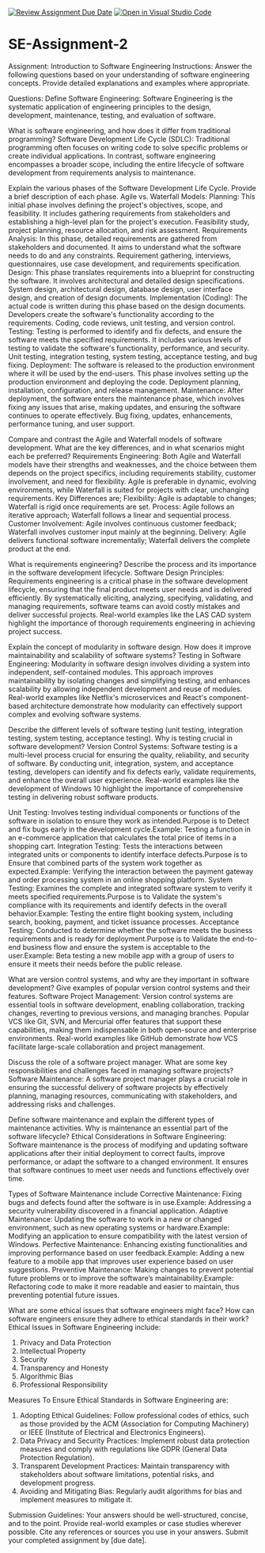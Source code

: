 [![Review Assignment Due Date](https://classroom.github.com/assets/deadline-readme-button-24ddc0f5d75046c5622901739e7c5dd533143b0c8e959d652212380cedb1ea36.svg)](https://classroom.github.com/a/-ucQIGTc)
[![Open in Visual Studio Code](https://classroom.github.com/assets/open-in-vscode-718a45dd9cf7e7f842a935f5ebbe5719a5e09af4491e668f4dbf3b35d5cca122.svg)](https://classroom.github.com/online_ide?assignment_repo_id=15257483&assignment_repo_type=AssignmentRepo)
# SE-Assignment-2
Assignment: Introduction to Software Engineering
Instructions:
Answer the following questions based on your understanding of software engineering concepts. Provide detailed explanations and examples where appropriate.

Questions:
Define Software Engineering:
Software Engineering is the systematic application of engineering principles to the design, development, maintenance, testing, and evaluation of software.

What is software engineering, and how does it differ from traditional programming?
Software Development Life Cycle (SDLC):
Traditional programming often focuses on writing code to solve specific problems or create individual applications. In contrast, software engineering encompasses a broader scope, including the entire lifecycle of software development from requirements analysis to maintenance.

Explain the various phases of the Software Development Life Cycle. Provide a brief description of each phase.
Agile vs. Waterfall Models:
Planning:
This initial phase involves defining the project's objectives, scope, and feasibility. It includes gathering requirements from stakeholders and establishing a high-level plan for the project's execution.
Feasibility study, project planning, resource allocation, and risk assessment.
Requirements Analysis:
In this phase, detailed requirements are gathered from stakeholders and documented. It aims to understand what the software needs to do and any constraints.
Requirement gathering, interviews, questionnaires, use case development, and requirements specification.
Design:
This phase translates requirements into a blueprint for constructing the software. It involves architectural and detailed design specifications.
System design, architectural design, database design, user interface design, and creation of design documents.
Implementation (Coding):
The actual code is written during this phase based on the design documents. Developers create the software's functionality according to the requirements.
Coding, code reviews, unit testing, and version control.
Testing:
Testing is performed to identify and fix defects, and ensure the software meets the specified requirements. It includes various levels of testing to validate the software's functionality, performance, and security.
Unit testing, integration testing, system testing, acceptance testing, and bug fixing.
Deployment:
The software is released to the production environment where it will be used by the end-users. This phase involves setting up the production environment and deploying the code.
Deployment planning, installation, configuration, and release management.
Maintenance:
After deployment, the software enters the maintenance phase, which involves fixing any issues that arise, making updates, and ensuring the software continues to operate effectively.
Bug fixing, updates, enhancements, performance tuning, and user support.


Compare and contrast the Agile and Waterfall models of software development. What are the key differences, and in what scenarios might each be preferred?
Requirements Engineering:
Both Agile and Waterfall models have their strengths and weaknesses, and the choice between them depends on the project specifics, including requirements stability, customer involvement, and need for flexibility. Agile is preferable in dynamic, evolving environments, while Waterfall is suited for projects with clear, unchanging requirements.
Key Differences are;
Flexibility: Agile is adaptable to changes; Waterfall is rigid once requirements are set.
Process: Agile follows an iterative approach; Waterfall follows a linear and sequential process.
Customer Involvement: Agile involves continuous customer feedback; Waterfall involves customer input mainly at the beginning.
Delivery: Agile delivers functional software incrementally; Waterfall delivers the complete product at the end.

What is requirements engineering? Describe the process and its importance in the software development lifecycle.
Software Design Principles:
Requirements engineering is a critical phase in the software development lifecycle, ensuring that the final product meets user needs and is delivered efficiently. By systematically eliciting, analyzing, specifying, validating, and managing requirements, software teams can avoid costly mistakes and deliver successful projects. Real-world examples like the LAS CAD system highlight the importance of thorough requirements engineering in achieving project success.

Explain the concept of modularity in software design. How does it improve maintainability and scalability of software systems?
Testing in Software Engineering:
Modularity in software design involves dividing a system into independent, self-contained modules. This approach improves maintainability by isolating changes and simplifying testing, and enhances scalability by allowing independent development and reuse of modules. Real-world examples like Netflix's microservices and React's component-based architecture demonstrate how modularity can effectively support complex and evolving software systems.

Describe the different levels of software testing (unit testing, integration testing, system testing, acceptance testing). Why is testing crucial in software development?
Version Control Systems:
Software testing is a multi-level process crucial for ensuring the quality, reliability, and security of software. By conducting unit, integration, system, and acceptance testing, developers can identify and fix defects early, validate requirements, and enhance the overall user experience. Real-world examples like the development of Windows 10 highlight the importance of comprehensive testing in delivering robust software products.

Unit Testing:
Involves testing individual components or functions of the software in isolation to ensure they work as intended.Purpose is to Detect and fix bugs early in the development cycle.Example: Testing a function in an e-commerce application that calculates the total price of items in a shopping cart.
Integration Testing: 
Tests the interactions between integrated units or components to identify interface defects.Purpose is to Ensure that combined parts of the system work together as expected.Example: Verifying the interaction between the payment gateway and order processing system in an online shopping platform.
System Testing: 
Examines the complete and integrated software system to verify it meets specified requirements.Purpose is to Validate the system's compliance with its requirements and identify defects in the overall behavior.Example: Testing the entire flight booking system, including search, booking, payment, and ticket issuance processes.
Acceptance Testing: 
Conducted to determine whether the software meets the business requirements and is ready for deployment.Purpose is to Validate the end-to-end business flow and ensure the system is acceptable to the user.Example: Beta testing a new mobile app with a group of users to ensure it meets their needs before the public release.


What are version control systems, and why are they important in software development? Give examples of popular version control systems and their features.
Software Project Management:
Version control systems are essential tools in software development, enabling collaboration, tracking changes, reverting to previous versions, and managing branches. Popular VCS like Git, SVN, and Mercurial offer features that support these capabilities, making them indispensable in both open-source and enterprise environments. Real-world examples like GitHub demonstrate how VCS facilitate large-scale collaboration and project management.

Discuss the role of a software project manager. What are some key responsibilities and challenges faced in managing software projects?
Software Maintenance:
A software project manager plays a crucial role in ensuring the successful delivery of software projects by effectively planning, managing resources, communicating with stakeholders, and addressing risks and challenges.

Define software maintenance and explain the different types of maintenance activities. Why is maintenance an essential part of the software lifecycle?
Ethical Considerations in Software Engineering:
Software maintenance is the process of modifying and updating software applications after their initial deployment to correct faults, improve performance, or adapt the software to a changed environment. It ensures that software continues to meet user needs and functions effectively over time.

Types of Software Maintenance include
Corrective Maintenance:
Fixing bugs and defects found after the software is in use.Example: Addressing a security vulnerability discovered in a financial application.
Adaptive Maintenance:
Updating the software to work in a new or changed environment, such as new operating systems or hardware.Example: Modifying an application to ensure compatibility with the latest version of Windows.
Perfective Maintenance:
Enhancing existing functionalities and improving performance based on user feedback.Example: Adding a new feature to a mobile app that improves user experience based on user suggestions.
Preventive Maintenance:
Making changes to prevent potential future problems or to improve the software’s maintainability.Example: Refactoring code to make it more readable and easier to maintain, thus preventing potential future issues.


What are some ethical issues that software engineers might face? How can software engineers ensure they adhere to ethical standards in their work?
Ethical Issues in Software Engineering include:
1. Privacy and Data Protection
2. Intellectual Property
3. Security
4. Transparency and Honesty
5. Algorithmic Bias
6. Professional Responsibility

Measures To Ensure Ethical Standards in Software Engineering are:

1. Adopting Ethical Guidelines:
Follow professional codes of ethics, such as those provided by the ACM (Association for Computing Machinery) or IEEE (Institute of Electrical and Electronics Engineers).
2. Data Privacy and Security Practices:
Implement robust data protection measures and comply with regulations like GDPR (General Data Protection Regulation).
3. Transparent Development Practices:
Maintain transparency with stakeholders about software limitations, potential risks, and development progress.
4. Avoiding and Mitigating Bias:
Regularly audit algorithms for bias and implement measures to mitigate it.


Submission Guidelines:
Your answers should be well-structured, concise, and to the point.
Provide real-world examples or case studies wherever possible.
Cite any references or sources you use in your answers.
Submit your completed assignment by [due date].
